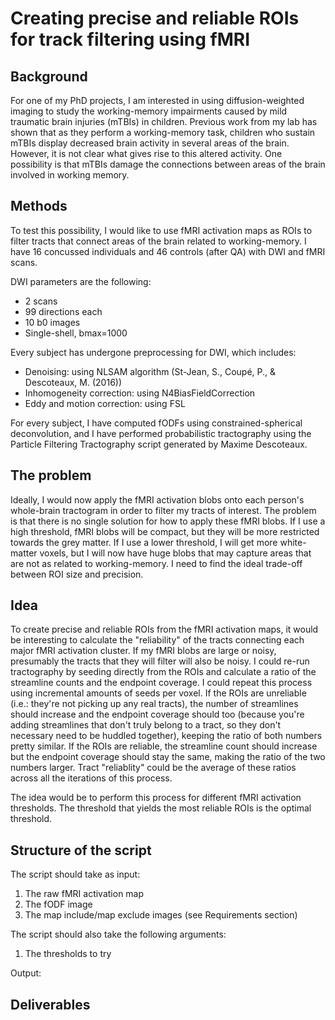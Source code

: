Creating precise and reliable ROIs for track filtering using fMRI
================================================================================

## Background
For one of my PhD projects, I am interested in using diffusion-weighted imaging to study the working-memory impairments caused by mild traumatic brain injuries (mTBIs) in children. Previous work from my lab has shown that as they perform a working-memory task, children who sustain mTBIs display decreased brain activity in several areas of the brain. However, it is not clear what gives rise to this altered activity. One possibility is that mTBIs damage the connections between areas of the brain involved in working memory.

## Methods
To test this possibility, I would like to use fMRI activation maps as ROIs to filter tracts that connect areas of the brain related to working-memory. I have 16 concussed individuals and 46 controls (after QA) with DWI and fMRI scans.

DWI parameters are the following:
* 2 scans
* 99 directions each
* 10 b0 images
* Single-shell, bmax=1000

Every subject has undergone preprocessing for DWI, which includes:

* Denoising: using NLSAM algorithm (St-Jean, S., Coupé, P., & Descoteaux, M. (2016))
* Inhomogeneity correction: using N4BiasFieldCorrection
* Eddy and motion correction: using FSL

For every subject, I have computed fODFs using constrained-spherical deconvolution, and I have performed probabilistic tractography using the Particle Filtering Tractography script generated by Maxime Descoteaux.

## The problem
Ideally, I would now apply the fMRI activation blobs onto each person's whole-brain tractogram in order to filter my tracts of interest. The problem is that there is no single solution for how to apply these fMRI blobs. If I use a high threshold, fMRI blobs will be compact, but they will be more restricted towards the grey matter. If I use a lower threshold, I will get more white-matter voxels, but I will now have huge blobs that may capture areas that are not as related to working-memory. I need to find the ideal trade-off between ROI size and precision.

## Idea
To create precise and reliable ROIs from the fMRI activation maps, it would be interesting to calculate the "reliability" of the tracts connecting each major fMRI activation cluster. If my fMRI blobs are large or noisy, presumably the tracts that they will filter will also be noisy. I could re-run tractography by seeding directly from the ROIs and calculate a ratio of the streamline counts and the endpoint coverage. I could repeat this process using incremental amounts of seeds per voxel. If the ROIs are unreliable (i.e.: they're not picking up any real tracts), the number of streamlines should increase and the endpoint coverage should too (because you're adding streamlines that don't truly belong to a tract, so they don't necessary need to be huddled together), keeping the ratio of both numbers pretty similar. If the ROIs are reliable, the streamline count should increase but the endpoint coverage should stay the same, making the ratio of the two numbers larger. Tract "reliablity" could be the average of these ratios across all the iterations of this process.

The idea would be to perform this process for different fMRI activation thresholds. The threshold that yields the most reliable ROIs is the optimal threshold.

## Structure of the script
The script should take as input:

1. The raw fMRI activation map
2. The fODF image
3. The map include/map exclude images (see Requirements section)

The script should also take the following arguments:

1. The thresholds to try

Output:


## Deliverables
